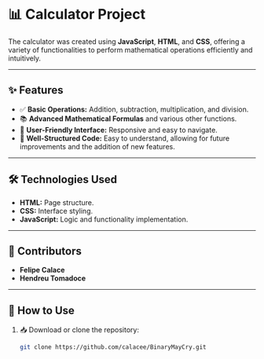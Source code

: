 # 📊 Calculator Project  

The calculator was created using **JavaScript**, **HTML**, and **CSS**, offering a variety of functionalities to perform mathematical operations efficiently and intuitively.

---

## ✨ Features  

- ✅ **Basic Operations:** Addition, subtraction, multiplication, and division.  
- 📚 **Advanced Mathematical Formulas** and various other functions.  
- 🎨 **User-Friendly Interface:** Responsive and easy to navigate.  
- 🔧 **Well-Structured Code:** Easy to understand, allowing for future improvements and the addition of new features.  

---

## 🛠️ Technologies Used  

- **HTML:** Page structure.  
- **CSS:** Interface styling.  
- **JavaScript:** Logic and functionality implementation.  

---

## 🤝 Contributors  

- **Felipe Calace**  
- **Hendreu Tomadoce**  

---

## 🚀 How to Use  

1. 📥 Download or clone the repository:  
   ```bash
   git clone https://github.com/calacee/BinaryMayCry.git
